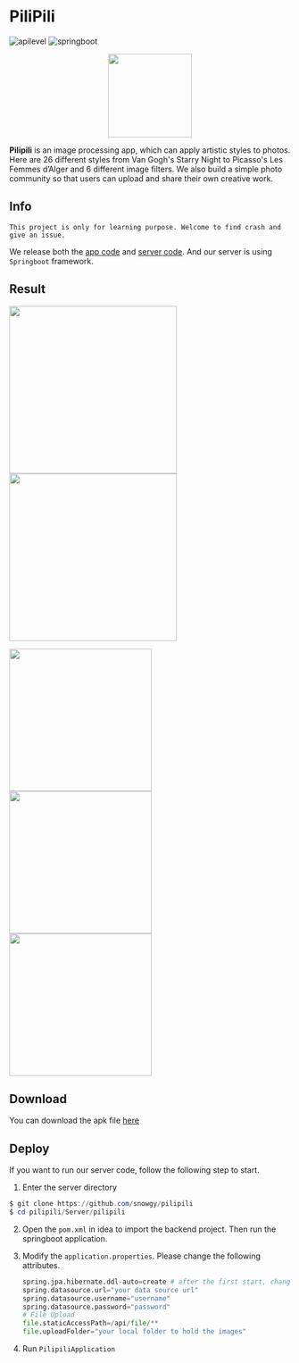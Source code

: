 # PiliPili
![apilevel](https://img.shields.io/badge/API%20level-27-brightgreen.svg) ![springboot](https://img.shields.io/badge/springboot-2.0.6-blue.svg)

<div align=center>
  <img width = '150' height ='150' src ="https://ws1.sinaimg.cn/large/74c2bf2dgy1g3dujgreg7j2074074wel.jpg"/>
</div>



**Pilipili** is an image processing app, which can apply artistic styles to photos. Here are 26 different styles from Van Gogh's Starry Night to Picasso's Les Femmes d’Alger and 6 different image filters. We also build a simple photo community so that users can upload and share their own creative work.



## Info

`This project is only for learning purpose. Welcome to find crash and give an issue.` 

We release both the [app code](<https://github.com/snowgy/pilipili/tree/master/AppClient/PiliPili>) and [server code](<https://github.com/snowgy/pilipili/tree/master/AppClient/PiliPili>). And our server is using `Springboot` framework.

## Result

<p float="left">
  <img src="https://ws1.sinaimg.cn/mw690/74c2bf2dgy1g3dwxh1h4hj20tr1nu1kx.jpg" width="300"/>
  <img src="https://ws1.sinaimg.cn/mw690/74c2bf2dgy1g3dwydk90ij20tr1nyk86.jpg" width="300"/>
</p>

<p float="left">
  <img src="https://ws1.sinaimg.cn/large/74c2bf2dgy1g3dvhl44ihg20dc0rs7wi.gif" width="255" />
  <img src="https://ws1.sinaimg.cn/large/74c2bf2dgy1g3dvrkldr9g20h40zknjg.gif" width="255" /> 
  <img src="https://ws1.sinaimg.cn/large/74c2bf2dgy1g3dwrpjafag20dc0rs4qp.gif" width="255"/>
</p>


## Download

You can download the apk file [here](https://github.com/snowgy/pilipili/blob/master/pilipili.apk)

## Deploy

If you want to run our server code, follow the following step to start.

1. Enter the server directory

```powershell
$ git clone https://github.com/snowgy/pilipili
$ cd pilipili/Server/pilipili
```

2. Open the `pom.xml` in idea to import the backend project. Then run the springboot application.

3. Modify the `application.properties`. Please change the following attributes.

   ```python
   spring.jpa.hibernate.ddl-auto=create # after the first start, change it to update
   spring.datasource.url="your data source url"
   spring.datasource.username="username"
   spring.datasource.password="password"
   # File Upload
   file.staticAccessPath=/api/file/**
   file.uploadFolder="your local folder to hold the images"
   ```

4. Run `PilipiliApplication`


